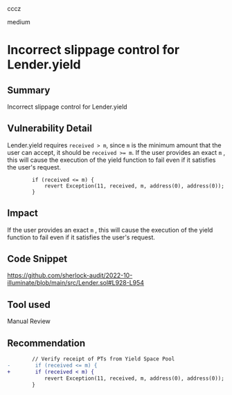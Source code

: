 cccz

medium

# Incorrect slippage control for Lender.yield

## Summary
Incorrect slippage control for Lender.yield
## Vulnerability Detail
Lender.yield requires `received > m`, since `m` is the minimum amount that the user can accept, it should be `received >= m`.
If the user provides an exact `m` , this will cause the execution of the yield function to fail even if it satisfies the user's request.
```solidity 
        if (received <= m) {
            revert Exception(11, received, m, address(0), address(0));
        }
```
## Impact
If the user provides an exact `m` , this will cause the execution of the yield function to fail even if it satisfies the user's request.

## Code Snippet
https://github.com/sherlock-audit/2022-10-illuminate/blob/main/src/Lender.sol#L928-L954
## Tool used

Manual Review

## Recommendation
```diff
        // Verify receipt of PTs from Yield Space Pool
-        if (received <= m) {
+        if (received < m) {
            revert Exception(11, received, m, address(0), address(0));
        }
```